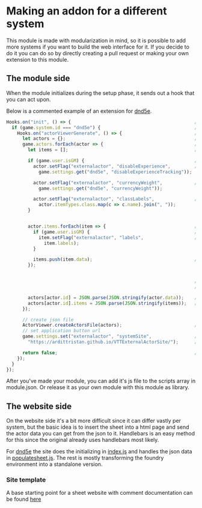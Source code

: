 # Making an addon for a different system

This module is made with modularization in mind, so it is possible to add more systems if you want to build the web interface for it. If you decide to do it you can do so by directly creating a pull request or making your own extension to this module.

## The module side

When the module initializes during the setup phase, it sends out a hook that you can act upon.

Below is a commented example of an extension for [dnd5e](https://github.com/ardittristan/VTTExternalActorViewer/blob/master/modules/dnd5e.js).

```javascript
Hooks.on("init", () => {                                              // should listen to any hook before setup
  if (game.system.id === "dnd5e") {                                   // check if system is correct
    Hooks.on("actorViewerGenerate", () => {                           // listen to hook from this module
      let actors = {};                                                // initialize actors list
      game.actors.forEach(actor => {                                  // iterate through each actors
        let items = [];                                               // initialize item list for item processing

        if (game.user.isGM) {                                         // needed because permissions
          actor.setFlag("externalactor", "disableExperience",         // 𝘥𝘯𝘥5𝘦 - xp isn't saved in actor data so we include it via flags
            game.settings.get("dnd5e", "disableExperienceTracking"));

          actor.setFlag("externalactor", "currencyWeight",            // 𝘥𝘯𝘥5𝘦 - currency weight isn't saved in actor data
            game.settings.get("dnd5e", "currencyWeight"));

          actor.setFlag("externalactor", "classLabels",               // 𝘥𝘯𝘥5𝘦 - names for classes aren't saved in actor data
            actor.itemTypes.class.map(c => c.name).join(", "));
        }


        actor.items.forEach(item => {                                 // iterate through item list
          if (game.user.isGM) {                                       // needed because permissions
            item.setFlag("externalactor", "labels",                   // item names are not saved in item data
              item.labels);
          }

          items.push(item.data);                                      // add item to item array
        });


                                                                      // below uses json stringify/parse to have it not skip properties later on
                                                                      // very recommended to do for item list

        actors[actor.id] = JSON.parse(JSON.stringify(actor.data));    // add actor to actor object, identified by it's id
        actors[actor.id].items = JSON.parse(JSON.stringify(items));   // overwrite original item data of actor with new item data
      });

      // create json file
      ActorViewer.createActorsFile(actors);                           // runs function that makes the json file the site reads from with the actors object.
      // set application button url
      game.settings.set("externalactor", "systemSite",                // sets the url for the site that opens for the users when they click the button in foundry.
        "https://ardittristan.github.io/VTTExternalActorSite/");      // do not include the ? at the end of the url

      return false;                                                   // return false to let the hook know that it can stop
    });
  }
});
```

After you've made your module, you can add it's js file to the scripts array in module.json. Or release it as your own module with this module as library.

## The website side

On the website side it's a bit more difficult since it can differ vastly per system, but the basic idea is to insert the sheet into a html page and send the actor data you can get from the json to it. Handlebars is an easy method for this since the original already uses handlebars most likely.

For [dnd5e](https://github.com/ardittristan/VTTExternalActorSite/tree/master/src) the site does the initializing in [index.js](https://github.com/ardittristan/VTTExternalActorSite/blob/master/src/index.js) and handles the json data in [populatesheet.js](https://github.com/ardittristan/VTTExternalActorSite/blob/master/src/populatesheet.js). The rest is mostly transforming the foundry environment into a standalone version.

### Site template

A base starting point for a sheet website with comment documentation can be found [here](https://github.com/ardittristan/VTTExternalActorSiteTemplate)
